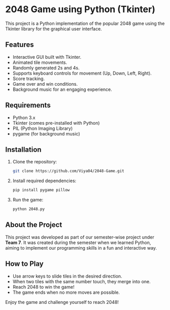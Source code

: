 # 2048 Game using Python (Tkinter)

This project is a Python implementation of the popular 2048 game using the Tkinter library for the graphical user interface.

## Features
- Interactive GUI built with Tkinter.
- Animated tile movements.
- Randomly generated 2s and 4s.
- Supports keyboard controls for movement (Up, Down, Left, Right).
- Score tracking.
- Game over and win conditions.
- Background music for an engaging experience.

## Requirements
- Python 3.x
- Tkinter (comes pre-installed with Python)
- PIL (Python Imaging Library)
- pygame (for background music)

## Installation
1. Clone the repository:
   ```bash
   git clone https://github.com/Viya04/2048-Game.git
   ```
2. Install required dependencies:
   ```bash
   pip install pygame pillow
   ```
3. Run the game:
   ```bash
   python 2048.py
   ```

## About the Project
This project was developed as part of our semester-wise project under **Team 7**. It was created during the semester when we learned Python, aiming to implement our programming skills in a fun and interactive way.

## How to Play
- Use arrow keys to slide tiles in the desired direction.
- When two tiles with the same number touch, they merge into one.
- Reach 2048 to win the game!
- The game ends when no more moves are possible.

Enjoy the game and challenge yourself to reach 2048!
